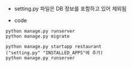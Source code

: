 - setting.py 파일은 DB 정보를 포함하고 있어 제외됨


- code
```console
python manage.py runserver
python manage.py migrate

python manage.py startapp restaurant
("setting.py" "INSTALLED_APPS"에 추가)
python manage.py runserver
```